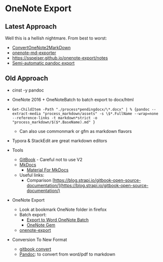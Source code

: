 # OneNote Export

## Latest Approach
Well this is a hellish nightmare. From best to worst:
- [ConvertOneNote2MarkDown](https://github.com/theohbrothers/ConvertOneNote2MarkDown)
- [onenote-md-exporter](https://github.com/alxnbl/onenote-md-exporter)
- <https://sspeiser.github.io/onenote-export/notes>
- [Semi-automatic pandoc export](https://gist.github.com/heardk/ded40b72056cee33abb18f3724e0a580)


## Old Approach

- cinst -y pandoc
- OneNote 2016 + OneNoteBatch to batch export to docx/html
- `Get-ChildItem -Path "./process*pendingdocx/\*.docx" | % {pandoc --extract-media "process_markdown/assets" -s \$*.FullName --wrap=none --reference-links -t markdown*strict -o "process_markdown/$($*.BaseName).md" }`
  - Can also use commonmark or gfm as markdown flavors
- Typora & StackEdit are great markdown editors
- Tools
  - [GitBook](https://www.gitbook.com/) - Careful not to use V2
  - [MkDocs](https://www.mkdocs.org/)
    - [Material For MkDocs](https://squidfunk.github.io/mkdocs-material/)
  - Useful links:
    - Comparison [https://blog.strapi.io/gitbook-open-source-documentation/](https://blog.strapi.io/gitbook-open-source-documentation/)

- OneNote Export
  - Look at bookmark OneNote folder in firefox
  - Batch export:
    - [Export to Word OneNote Batch](https://www.onenotegem.com/onenote-batch.html)
    - [OneNote Gem](https://www.onenotegem.com/gem-for-onenote.html)
  - [onenote-export](https://github.com/Sjlver/onenote-export)

- Conversion To New Format
  - [gitbook convert](https://github.com/GitbookIO/gitbook-convert)
  - [Pandoc](https://pandoc.org/): to convert from word/pdf to markdown
